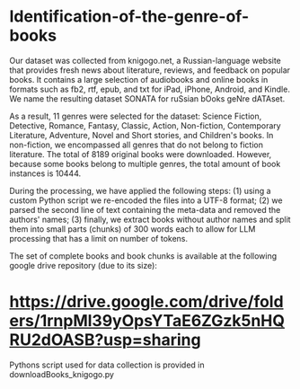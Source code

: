 # Identification-of-the-genre-of-books

Our dataset was collected from knigogo.net, a Russian-language website that provides fresh news about literature, reviews, and feedback on popular books. It contains a large selection of audiobooks and online books in formats such as fb2, rtf, epub, and txt for iPad, iPhone, Android, and Kindle.
 We name the resulting dataset SONATA for ruSsian bOoks geNre dATAset.

As a result, 11 genres were selected for the dataset: Science Fiction, Detective, Romance, Fantasy, Classic, Action, Non-fiction, Contemporary Literature, Adventure, Novel and Short stories, and Children's books. In non-fiction, we encompassed all genres that do not belong to fiction literature.
The total of 8189 original books were downloaded. However, because some books belong to multiple genres, the total amount of book instances is 10444. 

During the processing, we have applied the following steps: (1) using a custom Python script we re-encoded the files into a UTF-8 format; (2) we parsed the second line of text containing the meta-data and removed the authors' names; (3) finally, we extract books without author names and split  them into small parts (chunks) of 300 words each to allow for LLM processing that has a limit on number of tokens.

The set of complete books and book chunks is available at the following google drive repository (due to its size):

# https://drive.google.com/drive/folders/1rnpMl39yOpsYTaE6ZGzk5nHQRU2dOASB?usp=sharing

Pythons script used for data collection is provided in downloadBooks_knigogo.py
